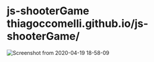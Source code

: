 # js-shooterGame thiagoccomelli.github.io/js-shooterGame/
![Screenshot from 2020-04-19 18-58-09](https://user-images.githubusercontent.com/51216389/79700981-d97c3c80-826f-11ea-993f-bb2e3d00ef86.png)
